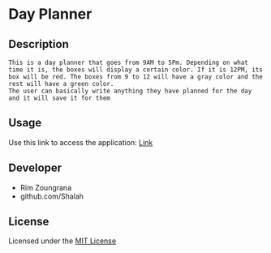 # Day Planner

## Description
    This is a day planner that goes from 9AM to 5Pm. Depending on what time it is, the boxes will display a certain color. If it is 12PM, its box will be red. The boxes from 9 to 12 will have a gray color and the rest will have a green color. 
    The user can basically write anything they have planned for the day and it will save it for them

## Usage
Use this link to access the application: [Link](https://shalah.github.io/day-planner/)

## Developer
- Rim Zoungrana
- github.com/Shalah

## License

Licensed under the [MIT License](LICENSE)